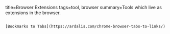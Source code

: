 title=Browser Extensions
tags=tool, browser
summary=Tools which live as extensions in the browser.
~~~~~~

[Bookmarks to Tabs](https://ardalis.com/chrome-browser-tabs-to-links/)

